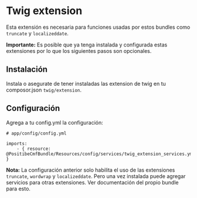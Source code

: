 Twig extension
==============

Esta extensión es necesaria para funciones usadas por estos bundles como ``truncate`` y ``localizeddate``.

**Importante:** Es posible que ya tenga instalada y configurada estas extensiones por lo que los siguientes pasos son
 opcionales.

Instalación
-----------

Instala o asegurate de tener instaladas las extension de twig en tu composor.json ``twig/extension``.

Configuración
-------------

Agrega a tu config.yml la configuración:

    # app/config/config.yml

    imports:
        - { resource: @PositibeCmfBundle/Resources/config/services/twig_extension_services.yml }

**Nota:** La configuración anterior solo habilita el uso de las extensiones ``truncate``,
 ``wordwrap`` y ``localizeddate``. Pero una vez instalada puede agregar servicios para otras extensiones. Ver
 documentación del propio bundle para esto.